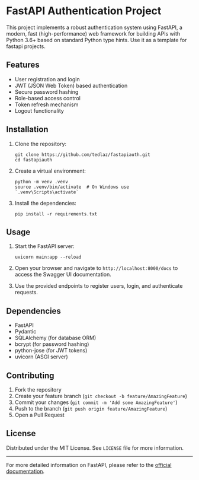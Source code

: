 # FastAPI Authentication Project

This project implements a robust authentication system using FastAPI, a modern, fast (high-performance) web framework for building APIs with Python 3.6+ based on standard Python type hints. Use it as a template for fastapi projects.

## Features

- User registration and login
- JWT (JSON Web Token) based authentication
- Secure password hashing
- Role-based access control
- Token refresh mechanism
- Logout functionality

## Installation

1. Clone the repository:

   ```
   git clone https://github.com/tedlaz/fastapiauth.git
   cd fastapiauth
   ```

2. Create a virtual environment:

   ```
   python -m venv .venv
   source .venv/bin/activate  # On Windows use `.venv\Scripts\activate`
   ```

3. Install the dependencies:
   ```
   pip install -r requirements.txt
   ```

## Usage

1. Start the FastAPI server:

   ```
   uvicorn main:app --reload
   ```

2. Open your browser and navigate to `http://localhost:8000/docs` to access the Swagger UI documentation.

3. Use the provided endpoints to register users, login, and authenticate requests.

## Dependencies

- FastAPI
- Pydantic
- SQLAlchemy (for database ORM)
- bcrypt (for password hashing)
- python-jose (for JWT tokens)
- uvicorn (ASGI server)

## Contributing

1. Fork the repository
2. Create your feature branch (`git checkout -b feature/AmazingFeature`)
3. Commit your changes (`git commit -m 'Add some AmazingFeature'`)
4. Push to the branch (`git push origin feature/AmazingFeature`)
5. Open a Pull Request

## License

Distributed under the MIT License. See `LICENSE` file for more information.

---

For more detailed information on FastAPI, please refer to the [official documentation](https://fastapi.tiangolo.com/).

